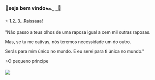 ### 🍓seja bem vindo🏎_ _🦖
⭐ 1.2..3...Raissaaa!

"Não passo a teus olhos de uma raposa igual a cem mil outras raposas.

Mas, se tu me cativas, nós teremos necessidade um do outro.

Serás para mim único no mundo. E eu serei para ti única no mundo."

⭐O pequeno principe

![](https://media.tenor.com/RYUp8kK4w3sAAAAC/racing-sparks.gif)
